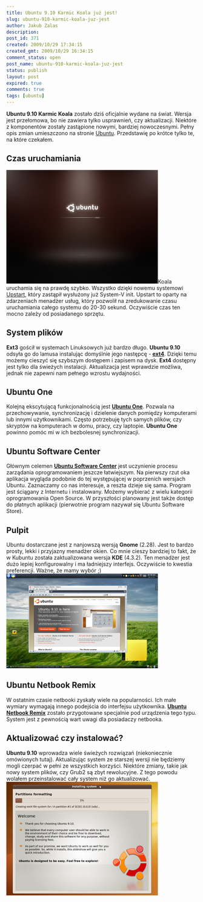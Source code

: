 ```yaml
---
title: Ubuntu 9.10 Karmic Koala już jest!
slug: ubuntu-910-karmic-koala-juz-jest
author: Jakub Zalas
description: 
post_id: 371
created: 2009/10/29 17:34:15
created_gmt: 2009/10/29 16:34:15
comment_status: open
post_name: ubuntu-910-karmic-koala-juz-jest
status: publish
layout: post
expired: true
comments: true
tags: [ubuntu]
---
```


**Ubuntu 9.10 Karmic Koala** zostało dziś oficjalnie wydane na świat. Wersja jest przełomowa, bo nie zawiera tylko usprawnień, czy aktualizacji. Niektóre z komponentów zostały zastąpione nowymi, bardziej nowoczesnymi. Pełny opis zmian umieszczono na stronie [Ubuntu](http://www.ubuntu.com/getubuntu/releasenotes/910overview). Przedstawię po krótce tylko te, na które czekałem.

## Czas uruchamiania

![Ubuntu 9.10 Karmic Koala - Start systemu](/uploads/wp//2009/10/installation-13-400x300.png)Koala uruchamia się na prawdę szybko. Wszystko dzięki nowemu systemowi [Upstart](http://upstart.ubuntu.com/), który zastąpił wysłużony już System-V init. Upstart to oparty na zdarzeniach menadżer usług, który pozwolił na zredukowanie czasu uruchamiania całego systemu do 20-30 sekund. Oczywiście czas ten mocno zależy od posiadanego sprzętu. 

## System plików

**Ext3** gościł w systemach Linuksowych już bardzo długo. **Ubuntu 9.10** odsyła go do lamusa instalując domyślnie jego następcę - **[ext4](http://ext4.wiki.kernel.org/index.php/Ext4_Howto)**. Dzięki temu możemy cieszyć się szybszym dostępem i zapisem na dysk. **Ext4** dostępny jest tylko dla świeżych instalacji. Aktualizacja jest wprawdzie możliwa, jednak nie zapewni nam pełnego wzrostu wydajności. 

## Ubuntu One

Kolejną ekscytującą funkcjonalnością jest **[Ubuntu One](https://one.ubuntu.com/)**. Pozwala na przechowywanie, synchronizację i dzielenie danych pomiędzy komputerami lub innymi użytkownikami. Często potrzebuję tych samych plików, czy skryptów na komputerach w domu, pracy, czy laptopie. **Ubuntu One** powinno pomóc mi w ich bezbolesnej synchronizacji. 

## Ubuntu Software Center

Głównym celemen **[Ubuntu Software Center](https://wiki.ubuntu.com/SoftwareCenter)** jest uczynienie procesu zarządania oprogramowaniem jeszcze łatwiejszym. Na pierwszy rzut oka aplikacja wygląda podobnie do tej występującej w poprzenich wersjach Ubuntu. Zaznaczamy co nas interesuje, a reszta dzieje się sama. Program jest ściągany z Internetu i instalowany. Możemy wybierać z wielu kategorii oprogramowania Open Source. W przyszłości planowany jest także dostęp do płatnych aplikacji (pierwotnie program nazywał się Ubuntu Software Store). 

## Pulpit

Ubuntu dostarczane jest z nanjowszą wersją **Gnome** (2.28). Jest to bardzo prosty, lekki i przyjazny menadżer okien. Co mnie cieszy bardziej to fakt, że w Kubuntu została zaktualizowana wersja **KDE** (4.3.2). Ten menadżer jest dużo lepiej konfigurowalny i ma ładniejszy interfejs. Oczywiście to kwestia preferencji. Ważne, że mamy wybór ;) ![KDE 4.3.2 w Kubuntu 9.10 \(Karmic Koala\)](/uploads/wp//2009/10/kde-400x250.png)

## Ubuntu Netbook Remix

W ostatnim czasie netbooki zyskały wiele na popularności. Ich małe wymiary wymagają innego podejścia do interfejsu użytkownika. **[Ubuntu Netbook Remix](http://www.canonical.com/projects/ubuntu/unr)** zostało przygotowane specjalnie pod urządzenia tego typu. System jest z pewnością wart uwagi dla posiadaczy netbooka. 

## Aktualizować czy instalować?

**Ubuntu 9.10** wprowadza wiele świeżych rozwiązań (niekoniecznie omówionych tutaj). Aktualizując system ze starszej wersji nie będziemy mogli czerpać w pełni ze wszystkich korzyści. Niektóre zmiany, takie jak nowy system plików, czy Grub2 są zbyt rewolucyjne. Z tego powodu wolałem przeinstalować cały system niż go aktualizować. ![Ubuntu 9.10 Karmic Koala - Instalacja](/uploads/wp//2009/10/installation-10-400x300.png)
